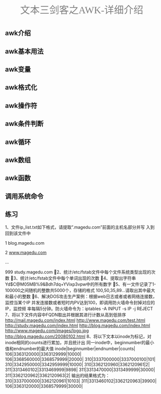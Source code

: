 <center> <font face="黑体" size=6 color=grey>文本三剑客之AWK-详细介绍</font></center>

# 

## awk介绍 

## awk基本用法

## awk变量

## awk格式化

## awk操作符 

## awk条件判断 

## awk循环 

## awk数组 

## awk函数 

## 调用系统命令

## 练习
1、文件ip_list.txt如下格式，请提取”.magedu.com”前面的主机名部分并写
入到回到该文件中 
 
1 blog.magedu.com 
 
2 www.magedu.com 
 
… 
 
999 study.magedu.com 
2、统计/etc/fstab文件中每个文件系统类型出现的次数 
3、统计/etc/fstab文件中每个单词出现的次数 
4、提取出字符串Yd$C@M05MB%9&Bdh7dq+YVixp3vpw中的所有数字 
5、有一文件记录了1-100000之间随机的整数共5000个，存储的格式
100,50,35,89…请取出其中最大和最小的整数 
6、解决DOS攻击生产案例：根据web日志或者或者网络连接数，监控当某个IP
并发连接数或者短时内PV达到100，即调用防火墙命令封掉对应的IP，监控频
率每隔5分钟。防火墙命令为：iptables -A INPUT -s IP -j REJECT 
7、将以下文件内容中FQDN取出并根据其进行计数从高到低排序 
http://mail.magedu.com/index.html 
http://www.magedu.com/test.html 
http://study.magedu.com/index.html 
http://blog.magedu.com/index.html 
http://www.magedu.com/images/logo.jpg 
http://blog.magedu.com/20080102.html 
8、将以下文本以inode为标记，对inode相同的counts进行累加，并且统计出
同一inode中，beginnumber的最小值和endnumber的最大值 
inode|beginnumber|endnumber|counts| 
106|3363120000|3363129999|10000| 
106|3368560000|3368579999|20000| 
310|3337000000|3337000100|101| 
310|3342950000|3342959999|10000| 
310|3362120960|3362120961|2| 
311|3313460102|3313469999|9898| 
311|3313470000|3313499999|30000| 
311|3362120962|3362120963|2| 
输出的结果格式为： 
310|3337000000|3362120961|10103| 
311|3313460102|3362120963|39900| 
106|3363120000|3368579999|30000| 